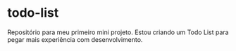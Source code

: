 # todo-list
Repositório para meu primeiro mini projeto. Estou criando um Todo List para pegar mais experiência com desenvolvimento.
